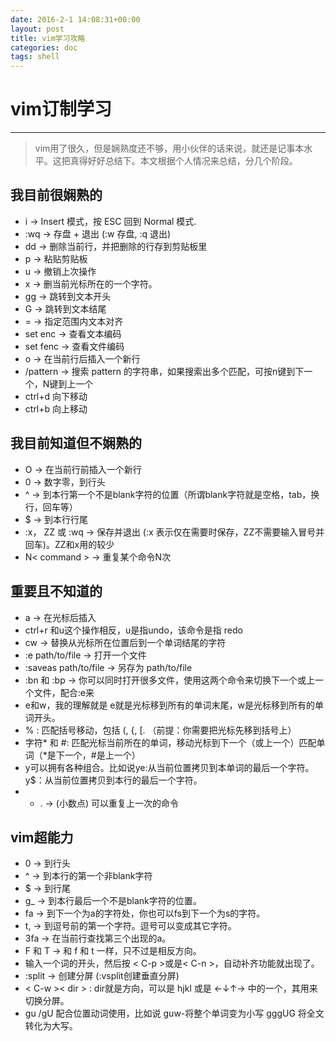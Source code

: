 ```yaml
---
date: 2016-2-1 14:08:31+00:00
layout: post
title: vim学习攻略
categories: doc
tags: shell
---
```


# vim订制学习


----------


>vim用了很久，但是娴熟度还不够，用小伙伴的话来说，就还是记事本水平。这把真得好好总结下。本文根据个人情况来总结，分几个阶段。


## 我目前很娴熟的

- i → Insert 模式，按 ESC 回到 Normal 模式.
- :wq → 存盘 + 退出 (:w 存盘, :q 退出) 
- dd → 删除当前行，并把删除的行存到剪贴板里
- p → 粘贴剪贴板
- u → 撤销上次操作
- x → 删当前光标所在的一个字符。
- gg →  跳转到文本开头
- G → 跳转到文本结尾
- = →  指定范围内文本对齐
- set enc →   查看文本编码
- set fenc →   查看文件编码
- o → 在当前行后插入一个新行
- /pattern → 搜索 pattern 的字符串，如果搜索出多个匹配，可按n键到下一个，N键到上一个
- ctrl+d 向下移动
- ctrl+b 向上移动

## 我目前知道但不娴熟的

- O → 在当前行前插入一个新行
- 0 → 数字零，到行头
- ^ → 到本行第一个不是blank字符的位置（所谓blank字符就是空格，tab，换行，回车等）
- $ → 到本行行尾
- :x， ZZ 或 :wq → 保存并退出 (:x 表示仅在需要时保存，ZZ不需要输入冒号并回车)。ZZ和x用的较少
- N< command > → 重复某个命令N次




## 重要且不知道的

- a → 在光标后插入
- ctrl+r 和u这个操作相反，u是指undo，该命令是指 redo
- cw → 替换从光标所在位置后到一个单词结尾的字符
- :e path/to/file → 打开一个文件
- :saveas path/to/file → 另存为 path/to/file
- :bn 和 :bp → 你可以同时打开很多文件，使用这两个命令来切换下一个或上一个文件，配合:e来
- e和w，我的理解就是 e就是光标移到所有的单词末尾，w是光标移到所有的单词开头。
- % : 匹配括号移动，包括 (, {, [. （前提：你需要把光标先移到括号上）
-  字符* 和 #:  匹配光标当前所在的单词，移动光标到下一个（或上一个）匹配单词（*是下一个，#是上一个）
- y可以拥有各种组合。比如说ye:从当前位置拷贝到本单词的最后一个字符。 y$：从当前位置拷贝到本行的最后一个字符。
- - . → (小数点) 可以重复上一次的命令


## vim超能力
 
 - 0 → 到行头
 -  ^ → 到本行的第一个非blank字符
 - $ → 到行尾
 - g_ → 到本行最后一个不是blank字符的位置。
 - fa → 到下一个为a的字符处，你也可以fs到下一个为s的字符。
 - t, → 到逗号前的第一个字符。逗号可以变成其它字符。
 - 3fa → 在当前行查找第三个出现的a。
 - F 和 T → 和 f 和 t 一样，只不过是相反方向。
 - 输入一个词的开头，然后按 < C-p >或是< C-n >，自动补齐功能就出现了。
 - :split → 创建分屏 (:vsplit创建垂直分屏)
 - < C-w >< dir > : dir就是方向，可以是 hjkl 或是 ←↓↑→ 中的一个，其用来切换分屏。
 - gu /gU  配合位置动词使用，比如说 guw-将整个单词变为小写 gggUG 将全文转化为大写。
